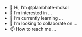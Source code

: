 - 👋 Hi, I’m @plambhate-mdsol
- 👀 I’m interested in ...
- 🌱 I’m currently learning ...
- 💞️ I’m looking to collaborate on ...
- 📫 How to reach me ...

<!---
plambhate-mdsol/plambhate-mdsol is a ✨ special ✨ repository because its `README.md` (this file) appears on your GitHub profile.
You can click the Preview link to take a look at your changes.
--->
